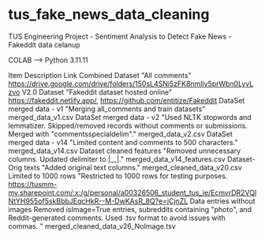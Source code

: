 # tus_fake_news_data_cleaning
 TUS Engineering Project - Sentiment Analysis to Detect Fake News - Fakeddit data celanup

COLAB --> Python 3.11.11

Item                        Description         	                      Link
Combined Dataset            "All comments"                              https://drive.google.com/drive/folders/150sL4SNi5zFK8nmllv5prWbn0LyvLzvo
V2.0 Dataset                "Fakeddit dataset hosted online"            https://fakeddit.netlify.app/, https://github.com/entitize/Fakeddit
DataSet merged data - v1    "Merging all_comments and train datasets"   merged_data_v1.csv
DataSet merged data - v2    "Used NLTK stopwords and lemmatizer. Skipped/removed records without comments or submissions. Merged with "commentsspecialdelim"."                                                merged_data_v2.csv
DataSet merged data - v14   "Limited content and comments to 500 characters." merged_data_v14.csv
Dataset cleaned features    "Removed unnecessary columns. Updated delimiter to |__|." merged_data_v14_features.csv
Dataset-Orig texts          "Added original text columns."              merged_cleaned_data_v20.csv
Limited to 1000 rows        "Restricted to 1000 rows for testing purposes.   https://tusmm-my.sharepoint.com/:x:/g/personal/a00326506_student_tus_ie/EcmvrDR2VQlNtYH955of5skBbbJEqcHkR--M-DwKAsR_8Q?e=jCjnZL
Data entries without images Removed isImage=True entries, subreddits containing "photo", and Reddit-generated comments. Used .tsv format to avoid issues with commas. "                                                   merged_cleaned_data_v26_NoImage.tsv

